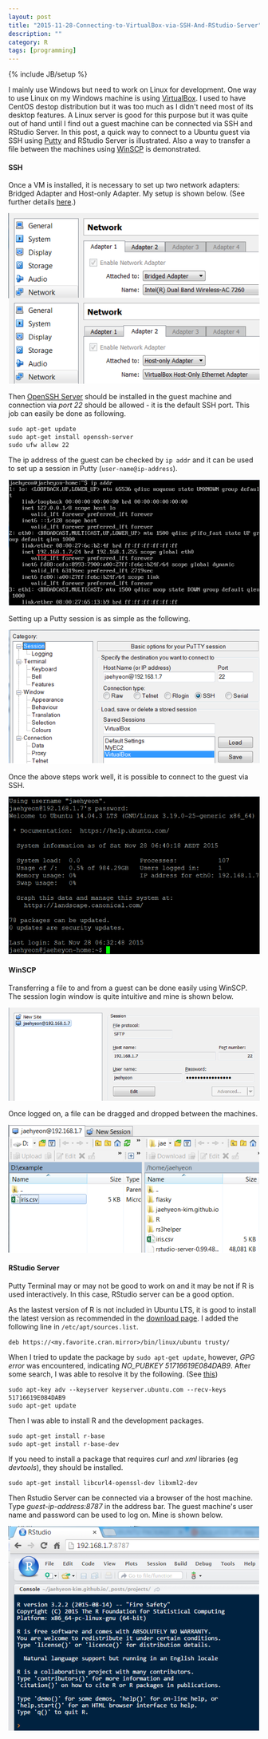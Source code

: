 ```yaml
---
layout: post
title: "2015-11-28-Connecting-to-VirtualBox-via-SSH-And-RStudio-Server"
description: ""
category: R
tags: [programming]
---
```

{% include JB/setup %}

I mainly use Windows but need to work on Linux for development. One way to use Linux on my Windows machine is using [VirtualBox](https://www.virtualbox.org/). I used to have CentOS destop distribution but it was too much as I didn't need most of its desktop features. A Linux server is good for this purpose but it was quite out of hand until I find out a guest machine can be connected via SSH and RStudio Server. In this post, a quick way to connect to a Ubuntu guest via SSH using [Putty](http://www.chiark.greenend.org.uk/~sgtatham/putty/download.html) and RStudio Server is illustrated. Also a way to transfer a file between the machines using [WinSCP](http://winscp.net/eng/index.php) is demonstrated.

#### SSH

Once a VM is installed, it is necessary to set up two network adapters: Bridged Adapter and Host-only Adapter. My setup is shown below. (See further details [here](https://www.ulyaoth.net/resources/tutorial-ssh-into-a-virtualbox-linux-guest-from-your-host.35/).)

![center](/figs/2015-11-28-Connecting-to-VirtualBox-via-SSH-And-RStudio-Server/vm_network.png)

Then [OpenSSH Server](https://help.ubuntu.com/lts/serverguide/openssh-server.html) should be installed in the guest machine and connection via _port 22_ should be allowed - it is the default SSH port. This job can easily be done as following.

```
sudo apt-get update
sudo apt-get install openssh-server
sudo ufw allow 22
```

The ip address of the guest can be checked by `ip addr` and it can be used to set up a session in Putty (`user-name@ip-address`).

![center](/figs/2015-11-28-Connecting-to-VirtualBox-via-SSH-And-RStudio-Server/ip_addr.png)

Setting up a Putty session is as simple as the following.

![center](/figs/2015-11-28-Connecting-to-VirtualBox-via-SSH-And-RStudio-Server/putty.png)

Once the above steps work well, it is possible to connect to the guest via SSH.

![center](/figs/2015-11-28-Connecting-to-VirtualBox-via-SSH-And-RStudio-Server/putty_terminal.png)

#### WinSCP

Transferring a file to and from a guest can be done easily using WinSCP. The session login window is quite intuitive and mine is shown below.

![center](/figs/2015-11-28-Connecting-to-VirtualBox-via-SSH-And-RStudio-Server/winscp.png)

Once logged on, a file can be dragged and dropped between the machines.

![center](/figs/2015-11-28-Connecting-to-VirtualBox-via-SSH-And-RStudio-Server/winscp_transfer.png)

#### RStudio Server

Putty Terminal may or may not be good to work on and it may be not if R is used interactively. In this case, RStudio server can be a good option.

As the lastest version of R is not included in Ubuntu LTS, it is good to install the latest version as recommended in the [download page](https://www.rstudio.com/products/rstudio/download-server/). I added the following line in `/etc/apt/sources.list`.

```
deb https://<my.favorite.cran.mirror>/bin/linux/ubuntu trusty/
```

When I tried to update the package by `sudo apt-get update`, however, _GPG error_  was encountered, indicating *NO_PUBKEY 51716619E084DAB9*. After some search, I was able to resolve it by the following. (See [this](http://ubuntuforums.org/showthread.php?t=1869890))

```
sudo apt-key adv --keyserver keyserver.ubuntu.com --recv-keys 51716619E084DAB9
sudo apt-get update
```

Then I was able to install R and the development packages.

```
sudo apt-get install r-base
sudo apt-get install r-base-dev
```

If you need to install a package that requires *curl* and *xml* libraries (eg *devtools*), they should be installed.

```
sudo apt-get install libcurl4-openssl-dev libxml2-dev
```

Then Rstudio Server can be connected via a browser of the host machine. Type *guest-ip-address:8787* in the address bar. The guest machine's user name and password can be used to log on. Mine is shown below.

![center](/figs/2015-11-28-Connecting-to-VirtualBox-via-SSH-And-RStudio-Server/rstudio.png)
